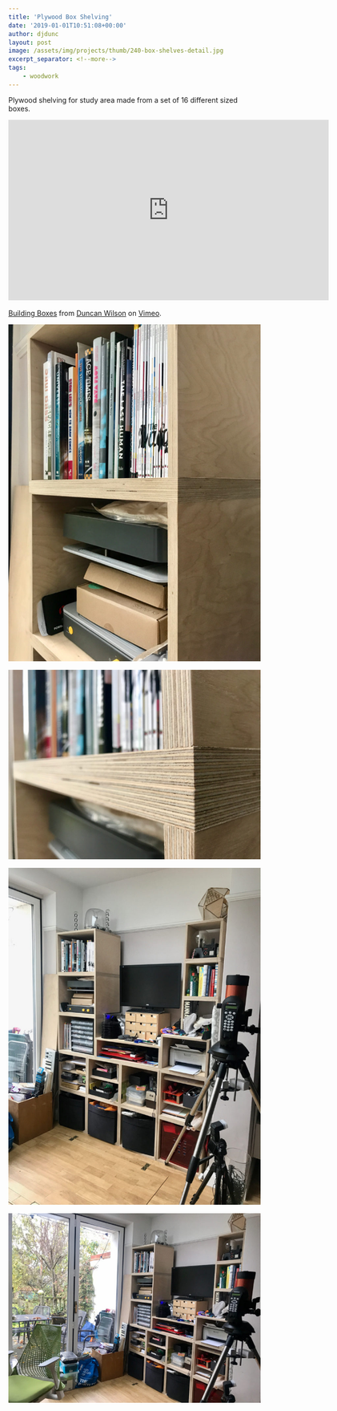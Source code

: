 ```yaml
---
title: 'Plywood Box Shelving'
date: '2019-01-01T10:51:08+00:00'
author: djdunc
layout: post
image: /assets/img/projects/thumb/240-box-shelves-detail.jpg
excerpt_separator: <!--more-->
tags:
    - woodwork
---
```


Plywood shelving for study area made from a set of 16 different sized boxes.

<iframe src="https://player.vimeo.com/video/373703856?h=68f29d2c8c" width="640" height="360" frameborder="0" allow="autoplay; fullscreen; picture-in-picture" allowfullscreen></iframe>
<p><a href="https://vimeo.com/373703856">Building Boxes</a> from <a href="https://vimeo.com/djdunc">Duncan Wilson</a> on <a href="https://vimeo.com">Vimeo</a>.</p>

<!--more-->

![Plywood Shelf](/assets/img/projects/box-shelves.jpg)

![Plywood Shelf](/assets/img/projects/box-shelves-detail.jpg)

![Plywood Shelf](/assets/img/projects/box-shelves-installed.jpg)

![Plywood Shelf](/assets/img/projects/box-shelves-installed2.jpg)
